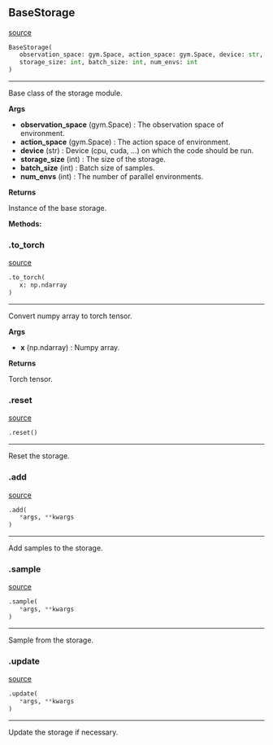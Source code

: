 #


## BaseStorage
[source](https://github.com/RLE-Foundation/rllte/blob/main/rllte/common/prototype/base_storage.py/#L35)
```python 
BaseStorage(
   observation_space: gym.Space, action_space: gym.Space, device: str,
   storage_size: int, batch_size: int, num_envs: int
)
```


---
Base class of the storage module.


**Args**

* **observation_space** (gym.Space) : The observation space of environment.
* **action_space** (gym.Space) : The action space of environment.
* **device** (str) : Device (cpu, cuda, ...) on which the code should be run.
* **storage_size** (int) : The size of the storage.
* **batch_size** (int) : Batch size of samples.
* **num_envs** (int) : The number of parallel environments.


**Returns**

Instance of the base storage.


**Methods:**


### .to_torch
[source](https://github.com/RLE-Foundation/rllte/blob/main/rllte/common/prototype/base_storage.py/#L73)
```python
.to_torch(
   x: np.ndarray
)
```

---
Convert numpy array to torch tensor.


**Args**

* **x** (np.ndarray) : Numpy array.


**Returns**

Torch tensor.

### .reset
[source](https://github.com/RLE-Foundation/rllte/blob/main/rllte/common/prototype/base_storage.py/#L85)
```python
.reset()
```

---
Reset the storage.

### .add
[source](https://github.com/RLE-Foundation/rllte/blob/main/rllte/common/prototype/base_storage.py/#L91)
```python
.add(
   *args, **kwargs
)
```

---
Add samples to the storage.

### .sample
[source](https://github.com/RLE-Foundation/rllte/blob/main/rllte/common/prototype/base_storage.py/#L95)
```python
.sample(
   *args, **kwargs
)
```

---
Sample from the storage.

### .update
[source](https://github.com/RLE-Foundation/rllte/blob/main/rllte/common/prototype/base_storage.py/#L99)
```python
.update(
   *args, **kwargs
)
```

---
Update the storage if necessary.
